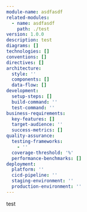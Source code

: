 ```yaml
---
module-name: asdfasdf
related-modules:
  - name: asdfasdf
    path: ./test
version: 1.0.0
description: test
diagrams: []
technologies: []
conventions: []
directives: []
architecture:
  style: ''
  components: []
  data-flow: []
development:
  setup-steps: []
  build-command: ''
  test-command: ''
business-requirements:
  key-features: []
  target-audience: ''
  success-metrics: []
quality-assurance:
  testing-frameworks:
    - ''
  coverage-threshold: '%'
  performance-benchmarks: []
deployment:
  platform: ''
  cicd-pipeline: ''
  staging-environment: ''
  production-environment: ''
---
```


test
